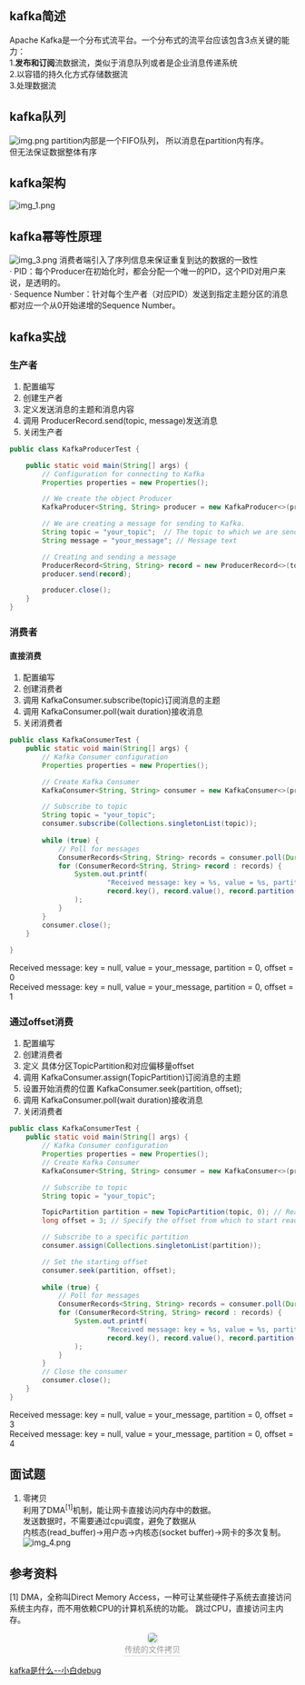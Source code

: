 ## kafka简述
Apache Kafka是一个分布式流平台。一个分布式的流平台应该包含3点关键的能力：  
1.**发布和订阅**流数据流，类似于消息队列或者是企业消息传递系统  
2.以容错的持久化方式存储数据流  
3.处理数据流

## kafka队列
![img.png](img.png)
partition内部是一个FIFO队列， 所以消息在partition内有序。  
但无法保证数据整体有序

## kafka架构
![img_1.png](img_1.png)

## kafka幂等性原理
![img_3.png](img_3.png)
消费者端引入了序列信息来保证重复到达的数据的一致性  
·  PID：每个Producer在初始化时，都会分配一个唯一的PID，这个PID对用户来说，是透明的。  
·  Sequence Number：针对每个生产者（对应PID）发送到指定主题分区的消息都对应一个从0开始递增的Sequence Number。  
## kafka实战
### 生产者
1. 配置编写
2. 创建生产者
3. 定义发送消息的主题和消息内容
4. 调用 ProducerRecord.send(topic, message)发送消息
5. 关闭生产者
```java
public class KafkaProducerTest {

    public static void main(String[] args) {
        // Configuration for connecting to Kafka
        Properties properties = new Properties();

        // We create the object Producer
        KafkaProducer<String, String> producer = new KafkaProducer<>(properties);

        // We are creating a message for sending to Kafka.
        String topic = "your_topic";  // The topic to which we are sending the message
        String message = "your_message"; // Message text

        // Creating and sending a message
        ProducerRecord<String, String> record = new ProducerRecord<>(topic, message);
        producer.send(record);

        producer.close();
    }
}
```
### 消费者
#### 直接消费
1. 配置编写
2. 创建消费者
3. 调用 KafkaConsumer.subscribe(topic)订阅消息的主题
4. 调用 KafkaConsumer.poll(wait duration)接收消息
5. 关闭消费者
```java
public class KafkaConsumerTest {
    public static void main(String[] args) {
        // Kafka Consumer configuration
        Properties properties = new Properties();

        // Create Kafka Consumer
        KafkaConsumer<String, String> consumer = new KafkaConsumer<>(properties);

        // Subscribe to topic
        String topic = "your_topic";
        consumer.subscribe(Collections.singletonList(topic));
        
        while (true) {
            // Poll for messages
            ConsumerRecords<String, String> records = consumer.poll(Duration.ofMillis(5000));
            for (ConsumerRecord<String, String> record : records) {
                System.out.printf(
                        "Received message: key = %s, value = %s, partition = %d, offset = %d%n",
                        record.key(), record.value(), record.partition(), record.offset()
                );
            }
        }
        consumer.close();
    }
    
}
```
Received message: key = null, value = your_message, partition = 0, offset = 0  
Received message: key = null, value = your_message, partition = 0, offset = 1

### 通过offset消费
1. 配置编写
2. 创建消费者
3. 定义 具体分区TopicPartition和对应偏移量offset
4. 调用 KafkaConsumer.assign(TopicPartition)订阅消息的主题
5. 设置开始消费的位置 KafkaConsumer.seek(partition, offset);
6. 调用 KafkaConsumer.poll(wait duration)接收消息
7. 关闭消费者
```java
public class KafkaConsumerTest {
    public static void main(String[] args) {
        // Kafka Consumer configuration
        Properties properties = new Properties();
        // Create Kafka Consumer
        KafkaConsumer<String, String> consumer = new KafkaConsumer<>(properties);

        // Subscribe to topic
        String topic = "your_topic";

        TopicPartition partition = new TopicPartition(topic, 0); // Read from partition 0
        long offset = 3; // Specify the offset from which to start reading

        // Subscribe to a specific partition
        consumer.assign(Collections.singletonList(partition));

        // Set the starting offset
        consumer.seek(partition, offset);
        
        while (true) {
            // Poll for messages
            ConsumerRecords<String, String> records = consumer.poll(Duration.ofMillis(5000));
            for (ConsumerRecord<String, String> record : records) {
                System.out.printf(
                        "Received message: key = %s, value = %s, partition = %d, offset = %d%n",
                        record.key(), record.value(), record.partition(), record.offset()
                );
            }
        }
        // Close the consumer
        consumer.close();
    }
}
```
Received message: key = null, value = your_message, partition = 0, offset = 3  
Received message: key = null, value = your_message, partition = 0, offset = 4

## 面试题
1. 零拷贝  
    利用了DMA<sup>[1]</sup>机制，能让网卡直接访问内存中的数据。  
    发送数据时，不需要通过cpu调度，避免了数据从  
    内核态(read_buffer)->用户态->内核态(socket buffer)->网卡的多次复制。  
    ![img_4.png](img_4.png)

## 参考资料
[1] DMA，全称叫Direct Memory Access，一种可让某些硬件子系统去直接访问系统主内存，而不用依赖CPU的计算机系统的功能。 跳过CPU，直接访问主内存。
<center>
    <img style="border-radius: 0.3125em;
    box-shadow: 0 2px 4px 0 rgba(34,36,38,.12),0 2px 10px 0 rgba(34,36,38,.08);" 
    src="img_5.png">
    <br>
    <div style="color:orange; border-bottom: 1px solid #d9d9d9;
    display: inline-block;
    color: #999;
    padding: 2px;">传统的文件拷贝</div>
</center>


[kafka是什么--小白debug](https://mp.weixin.qq.com/s/SNMmCMV-gqkHtWS0Ca3j4g)